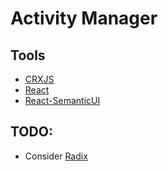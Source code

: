 # Activity Manager

## Tools

* [CRXJS](https://crxjs.dev/)
* [React](https://reactjs.org/)
* [React-SemanticUI](https://react.semantic-ui.com/)

## TODO: 

* Consider [Radix](https://www.radix-ui.com/)
